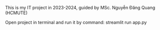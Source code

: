 This is my IT project in 2023-2024, guided by MSc. Nguyễn Đăng Quang (HCMUTE) 

Open project in terminal and run it by command: streamlit run app.py
